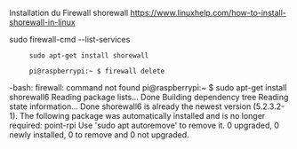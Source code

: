 Installation du Firewall shorewall    https://www.linuxhelp.com/how-to-install-shorewall-in-linux

sudo firewall-cmd --list-services

         sudo apt-get install shorewall
         
         pi@raspberrypi:~ $ firewall delete
-bash: firewall: command not found
pi@raspberrypi:~ $ sudo apt-get install shorewall6
Reading package lists... Done
Building dependency tree
Reading state information... Done
shorewall6 is already the newest version (5.2.3.2-1).
The following package was automatically installed and is no longer required:
  point-rpi
Use 'sudo apt autoremove' to remove it.
0 upgraded, 0 newly installed, 0 to remove and 0 not upgraded.
